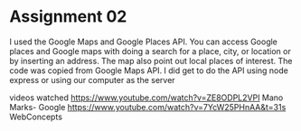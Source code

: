 # Assignment 02

 I used the Google Maps and Google Places API.  You can access Google places and Google maps with doing a search for a place, city, or location or by inserting an address.  The map also point out local places of interest.  The code was copied from Google Maps API.  I did get to do the API using node express or using our computer as the server
 
 videos watched
 https://www.youtube.com/watch?v=ZE8ODPL2VPI  Mano Marks- Google
 https://www.youtube.com/watch?v=7YcW25PHnAA&t=31s  WebConcepts
 

